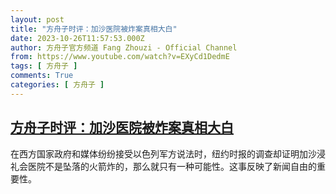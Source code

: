 ```yaml
---
layout: post
title: "方舟子时评：加沙医院被炸案真相大白"
date: 2023-10-26T11:57:53.000Z
author: 方舟子官方频道 Fang Zhouzi - Official Channel
from: https://www.youtube.com/watch?v=EXyCd1DedmE
tags: [ 方舟子 ]
comments: True
categories: [ 方舟子 ]
---
```

<!--1698321473000-->
[方舟子时评：加沙医院被炸案真相大白](https://www.youtube.com/watch?v=EXyCd1DedmE)
------

<div>
在西方国家政府和媒体纷纷接受以色列军方说法时，纽约时报的调查却证明加沙浸礼会医院不是坠落的火箭炸的，那么就只有一种可能性。这事反映了新闻自由的重要性。
</div>
